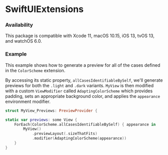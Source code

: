 # SwiftUIExtensions

### Availability
This package is compatible with Xcode 11, macOS 10.15, iOS 13, tvOS 13, and watchOS 6.0.

### Example
This example shows how to generate a preview for all of the cases defined in the `ColorScheme` extension. 

By accessing its static property, `allCasesIdentifiableBySelf`, we'll generate previews for both the `.light` and `.dark` variants.  `MyView` is then modified with a custom `ViewModifier` called `AdaptingColorScheme` which provides padding, sets an appropriate background color, and applies the `appearance` environment modifier.

```Swift
struct MyView_Previews: PreviewProvider {

static var previews: some View {
    ForEach(ColorScheme.allCasesIdentifiableBySelf) { appearance in
        MyView()
            .previewLayout(.sizeThatFits)                    
            .modifier(AdaptingColorScheme(appearance))
    }
}
```
